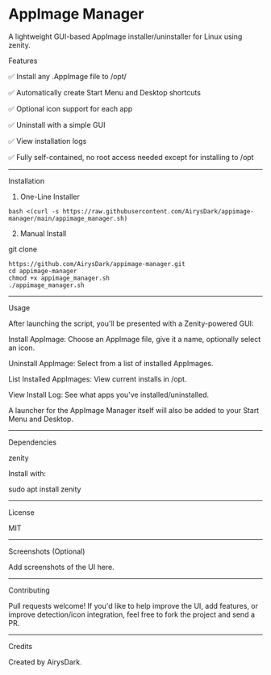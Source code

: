 # AppImage Manager

A lightweight GUI-based AppImage installer/uninstaller for Linux using zenity.

Features

✅ Install any .AppImage file to /opt/<AppName>

✅ Automatically create Start Menu and Desktop shortcuts

✅ Optional icon support for each app

✅ Uninstall with a simple GUI

✅ View installation logs

✅ Fully self-contained, no root access needed except for installing to /opt



---

Installation

1. One-Line Installer
```
bash <(curl -s https://raw.githubusercontent.com/AirysDark/appimage-manager/main/appimage_manager.sh)
```

2. Manual Install

git clone
```
https://github.com/AirysDark/appimage-manager.git
cd appimage-manager
chmod +x appimage_manager.sh
./appimage_manager.sh
```

---

Usage

After launching the script, you'll be presented with a Zenity-powered GUI:

Install AppImage: Choose an AppImage file, give it a name, optionally select an icon.

Uninstall AppImage: Select from a list of installed AppImages.

List Installed AppImages: View current installs in /opt.

View Install Log: See what apps you've installed/uninstalled.


A launcher for the AppImage Manager itself will also be added to your Start Menu and Desktop.


---

Dependencies

zenity


Install with:

sudo apt install zenity


---

License

MIT


---

Screenshots (Optional)

Add screenshots of the UI here.


---

Contributing

Pull requests welcome! If you'd like to help improve the UI, add features, or improve detection/icon integration, feel free to fork the project and send a PR.


---

Credits

Created by AirysDark.
